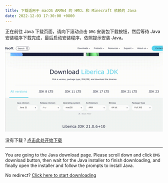 ```yaml
---
title: 下载适用于 macOS ARM64 的 HMCL 和 Minecraft 依赖的 Java
date: 2022-12-03 17:30:00 +0800
---
```


正在前往 Java 下载页面，请向下滚动点击 `DMG` 安装包下载按钮，然后等待 Java 安装程序下载完成，最后启动安装程序，依照提示安装 Java。

![macos-arm64-1](/assets/img/docs/java-download-pages/macos-arm64-1.gif)

没有下载？[点击此处开始下载](https://bell-sw.com/pages/downloads/?version=java-21&os=macos&architecture=arm&package=jre-full&bitness=64#:~:text=All%20versions)

---

You are going to the Java download page. Please scroll down and click `DMG` download button, then wait for the Java installer to finish downloading, and finally open the installer and follow the prompts to install Java.

No redirect? [Click here to start downloading](https://bell-sw.com/pages/downloads/?version=java-21&os=macos&architecture=arm&package=jre-full&bitness=64#:~:text=All%20versions)


<script>
    /* 等待 5 秒. */
    setTimeout(function() {
        window.location.href = "https://bell-sw.com/pages/downloads/?version=java-21&os=macos&architecture=arm&package=jre-full&bitness=64#:~:text=All%20versions";
    }, 5000);
</script>

